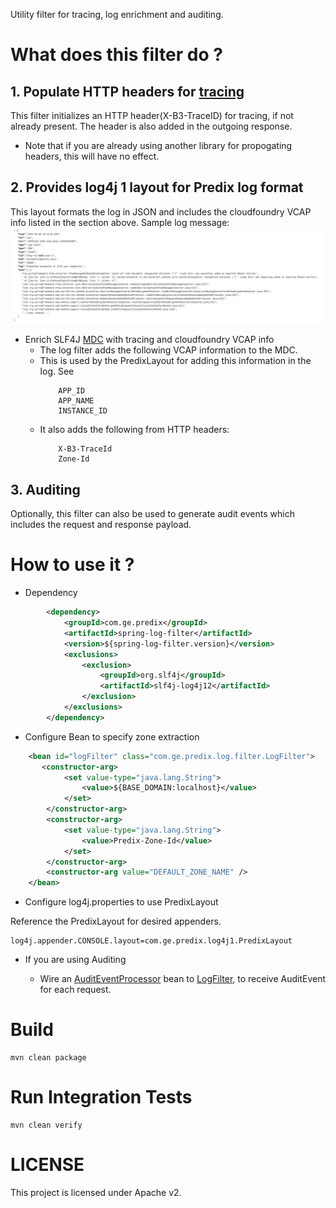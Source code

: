 Utility filter for tracing, log enrichment and auditing.

# What does this filter do ?
## 1. Populate HTTP headers for [tracing](opentracing.io)
This filter initializes an HTTP header(X-B3-TraceID) for tracing, if not already present. The header is also added in the outgoing response.
* Note that if you are already using another library for propogating headers, this will have no effect.

## 2. Provides log4j 1 layout for Predix log format
This layout formats the log in JSON and includes the cloudfoundry VCAP info listed in the section above.
Sample log message:
![](docs/sample-json-log.png)

* Enrich SLF4J [MDC](https://logback.qos.ch/manual/mdc.html) with tracing and cloudfoundry VCAP info
   * The log filter adds the following VCAP information to the MDC. 
   * This is used by the PredixLayout for adding this information in the log. See 
      ```
          APP_ID
          APP_NAME
          INSTANCE_ID
      ```
    * It also adds the following from HTTP headers:
      ```
          X-B3-TraceId
          Zone-Id
      ```

## 3. Auditing
Optionally, this filter can also be used to generate audit events which includes the request and response payload.

# How to use it ?
* Dependency
```xml
        <dependency>
            <groupId>com.ge.predix</groupId>
            <artifactId>spring-log-filter</artifactId>
            <version>${spring-log-filter.version}</version>
            <exclusions>
                <exclusion>
                    <groupId>org.slf4j</groupId>
                    <artifactId>slf4j-log4j12</artifactId>
                </exclusion>
            </exclusions>
        </dependency>
```
* Configure Bean to specify zone extraction
```xml
    <bean id="logFilter" class="com.ge.predix.log.filter.LogFilter">
       <constructor-arg>
            <set value-type="java.lang.String">
                <value>${BASE_DOMAIN:localhost}</value>
            </set>
        </constructor-arg>
        <constructor-arg>
            <set value-type="java.lang.String">
                <value>Predix-Zone-Id</value>
            </set>
        </constructor-arg>
        <constructor-arg value="DEFAULT_ZONE_NAME" />
    </bean>
```

* Configure log4j.properties to use PredixLayout

Reference the PredixLayout for desired appenders.
```
log4j.appender.CONSOLE.layout=com.ge.predix.log4j1.PredixLayout
```

* If you are using Auditing

  * Wire an [AuditEventProcessor](src/main/java/com/ge/predix/audit/AuditEventProcessor.java) bean to 
[LogFilter](src/main/java/com/ge/predix/log/filter/LogFilter.java), to receive AuditEvent for each request.

# Build
```
mvn clean package
```

# Run Integration Tests
```
mvn clean verify
```

# LICENSE
This project is licensed under Apache v2.
